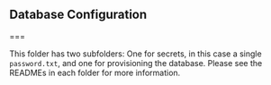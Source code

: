## Database Configuration
===

This folder has two subfolders: One for secrets, in this case a single `password.txt`,
and one for provisioning the database. Please see the READMEs in each folder for more
information.
